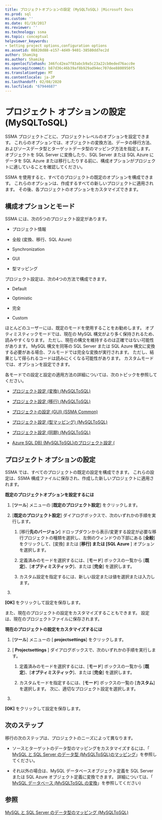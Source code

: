```yaml
---
title: プロジェクトオプションの設定 (MySQLToSQL) |Microsoft Docs
ms.prod: sql
ms.custom: ''
ms.date: 01/19/2017
ms.reviewer: ''
ms.technology: ssma
ms.topic: conceptual
helpviewer_keywords:
- Setting project options,configuration options
ms.assetid: 08820d88-e157-4d49-9401-38580dd7ec2d
author: Shamikg
ms.author: Shamikg
ms.openlocfilehash: 346fcd2ea7f83abcb9a5c23a22cb0eded76acc0e
ms.sourcegitcommit: b87d36c46b39af8b929ad94ec707dee8800950f5
ms.translationtype: MT
ms.contentlocale: ja-JP
ms.lasthandoff: 02/08/2020
ms.locfileid: "67944687"
---
```

# <a name="setting-project-options-mysqltosql"></a>プロジェクト オプションの設定 (MySQLToSQL)
SSMA プロジェクトごとに、プロジェクトレベルのオプションを設定できます。 これらのオプションでは、オブジェクトの変換方法、データの移行方法、およびソースデータ型とターゲットデータ型のマッピング方法を指定します。  オブジェクトを SQL Server に変換したり、SQL Server または SQL Azure にデータを SQL Azure または移行したりする前に、構成オプションがプロジェクトに適していることを確認してください。  
  
SSMA を使用すると、すべてのプロジェクトの既定のオプションを構成できます。 これらのオプションは、作成するすべての新しいプロジェクトに適用されます。 その後、各プロジェクトのオプションをカスタマイズできます。  
  
## <a name="configuration-options-and-modes"></a>構成オプションとモード  
SSMA には、次の5つのプロジェクト設定があります。  
  
-   プロジェクト情報  
  
-   全般 (変換、移行、SQL Azure)  
  
-   Synchronization  
  
-   GUI  
  
-   型マッピング  
  
プロジェクト設定は、次の4つの方法で構成できます。  
  
-   Default  
  
-   Optimistic  
  
-   完全  
  
-   Custom  
  
ほとんどのユーザーには、既定のモードを使用することをお勧めします。 オプティミスティックモードでは、現在の MySQL 構文がより多く保持されるため、読みやすくなります。 ただし、現在の構文を維持するのは正確ではない可能性があります。 MySQL 構文を同等の SQL Server または SQL Azure 構文に変換する必要がある場合、フルモードでは完全な変換が実行されます。 ただし、結果として得られるコードは読みにくくなる可能性があります。 カスタムモードでは、オプションを設定できます。  
  
各モードでの設定と設定の適用方法の詳細については、次のトピックを参照してください。  
  
-   [プロジェクト設定 &#40;変換&#41; &#40;MySQLToSQL&#41;](../../ssma/mysql/project-settings-conversion-mysqltosql.md)  
  
-   [プロジェクト設定 &#40;移行&#41; &#40;MySQLToSQL&#41;](../../ssma/mysql/project-settings-migration-mysqltosql.md)  
  
-   [プロジェクトの設定 (GUI) (SSMA Common)](https://msdn.microsoft.com/cf06baf1-8714-48a3-95dc-781f6ca53693)  
  
-   [プロジェクト設定 &#40;型マッピング&#41; &#40;MySQLToSQL&#41;](../../ssma/mysql/project-settings-type-mapping-mysqltosql.md)  
  
-   [プロジェクト設定 &#40;同期&#41; &#40;MySQLToSQL&#41;](../../ssma/mysql/project-settings-synchronization-mysqltosql.md)  
  
-   [Azure SQL DB&#41; &#40;MySQLToSQL&#41;のプロジェクト設定 &#40;](../../ssma/mysql/project-settings-azure-sql-db-mysqltosql.md)  
  
## <a name="setting-project-options"></a>プロジェクト オプションの設定  
SSMA では、すべてのプロジェクトの既定の設定を構成できます。 これらの設定は、SSMA 構成ファイルに保存され、作成した新しいプロジェクトに適用されます。  
  
**既定のプロジェクトオプションを設定するには**  
  
1.  [**ツール**] メニューの [**既定のプロジェクト設定**] をクリックします。  
  
2.  [**既定のプロジェクト設定**] ダイアログボックスで、次のいずれかの手順を実行します。  
  
    1.  [移行**先のバージョン**] ドロップダウンから表示/変更する設定が必要な移行プロジェクトの種類を選択し、左側のウィンドウの下部にある [**全般**] をクリックして、[変換] または [**移行] または [SQL Azure** ] オプションを選択します。  
  
    2.  定義済みのモードを選択するには、[**モード**] ボックスの一覧から [**既定**]、[**オプティミスティック**]、または [**完全**] を選択します。  
  
    3.  カスタム設定を指定するには、新しい設定または値を選択または入力します。  
  
3.  
  **[OK]** をクリックして設定を保存します。  
  
また、現在のプロジェクトの設定をカスタマイズすることもできます。 設定は、現在のプロジェクトファイルに保存されます。  
  
**現在のプロジェクトの設定をカスタマイズするには**  
  
1.  [**ツール**] メニューの [ **projectsettings**] をクリックします。  
  
2.  [ **Projectsettings** ] ダイアログボックスで、次のいずれかの手順を実行します。  
  
    1.  定義済みのモードを選択するには、[**モード**] ボックスの一覧から [**既定**]、[**オプティミスティック**]、または [**完全**] を選択します。  
  
    2.  カスタムモードを指定するには、[**モード**] ボックスの一覧の [**カスタム**] を選択します。 次に、適切なプロジェクト設定を選択します。  
  
3.  
  **[OK]** をクリックして設定を保存します。  
  
## <a name="next-step"></a>次のステップ  
移行の次のステップは、プロジェクトのニーズによって異なります。  
  
-   ソースとターゲットのデータ型のマッピングをカスタマイズするには、「 [MySQL と SQL Server のデータ型 &#40;MySQLToSQL&#41;のマッピング](../../ssma/mysql/mapping-mysql-and-sql-server-data-types-mysqltosql.md)」を参照してください。  
  
-   それ以外の場合は、MySQL データベースオブジェクト定義を SQL Server または SQL Azure オブジェクト定義に変換できます。 詳細については、「 [MySQL データベース &#40;MySQLToSQL の変換](../../ssma/mysql/converting-mysql-databases-mysqltosql.md)」を参照してください&#41;  
  
## <a name="see-also"></a>参照  
[MySQL と SQL Server のデータ型のマッピング &#40;MySQLToSQL&#41;](../../ssma/mysql/mapping-mysql-and-sql-server-data-types-mysqltosql.md)  
  
